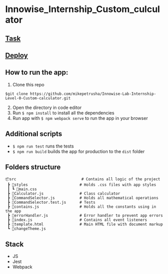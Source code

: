 # Innowise_Internship_Custom_culculator

## [Task](https://drive.google.com/file/d/15jVnBPXaZrjs99KOUxp4TGq6Inau6xq_/view)

## [Deploy](https://github.com/AlexTRH/Custom_culculator)

## How to run the app:

1. Clone this repo

```
$git clone https://github.com/mikepetrusha/Innowise-Lab-Internship-Level-0-Custom-calculator.git
```

2. Open the directory in code editor
3. Run `$ npm install` to install all the dependencies
4. Run app with `$ npm webpack serve` to run the app in your browser

## Additional scripts

-   `$ npm run test` runs the tests
-   `$ npm run build` builds the app for production to the `dist` folder

## Folders structure

```
📦src                             # Contains all logic of the project
 ┣ 📂styles                       # Holds .css files with app styles
 ┃ ┗ 📜main.css
 ┣ 📜Calculator.js                # Class calculator
 ┣ 📜CommandSelector.js           # Holds all mathematical operations
 ┣ 📜CommandSelector.test.js      # Tests
 ┣ 📜contains.js                  # Holds all the constants using in the app
 ┣ 📜errorHandler.js              # Error handler to prevent app errors
 ┣ 📜index.js                     # Contains all event listeners
 ┣ 📜template.html                # Main HTML file with document markup
 ┗ 📜changeTheme.js
```

## Stack

-   JS
-   Jest
-   Webpack
